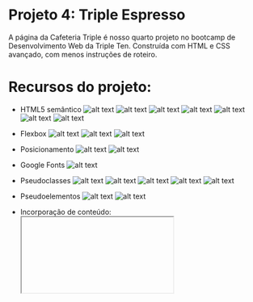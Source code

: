 # Projeto 4: Triple Espresso

A página da Cafeteria Triple é nosso quarto projeto no bootcamp de Desenvolvimento Web da Triple Ten. Construída com HTML e CSS avançado, com menos instruções de roteiro.

# Recursos do projeto:

- HTML5 semântico
  ![alt text](./images/README/Semantica1_html.png)
  ![alt text](./images/README/Semântica2_head.png)
  ![alt text](./images/README/Semântica3_header.png)
  ![alt text](./images/README/Semântica4_main.png)
  ![alt text](./images/README/Semântica5_section-recipes.png)
  ![alt text](./images/README/Semântica6_section-reservation.png)
  ![alt text](./images/README/Semântica7_footer.png)

- Flexbox
  ![alt text](./images/README/Flexbox1_justify-content.png)
  ![alt text](./images/README/Flexbox2_flex-direction.png)
  ![alt text](./images/README/Flexbox3_align-items.png)

- Posicionamento
  ![alt text](./images/README/Posicionamento1_relative.png)
  ![alt text](./images/README/Posicionamento2_absolute.png)

- Google Fonts
  ![alt text](./images/README/Google-fonts.png)

- Pseudoclasses
  ![alt text](./images/README/Pseudoclasses1_checkbox.png)
  ![alt text](./images/README/Pseudoclasses2_checked.png)
  ![alt text](./images/README/Pseudoclasses3_disabled.png)
  ![alt text](./images/README/Pseudoclasses4_focus.png)
  ![alt text](./images/README/Pseudoclasses5_disabled-checked.png)

- Pseudoelementos
  ![alt text](./images/README/Pseudoelementos1_placeholder.png)
  ![alt text](./images/README/Pseudoelementos2_placeholder.png)

- Incorporação de conteúdo: <iframe>
  ![alt text](./images/README/Incorporação-de-conteúdo_iframe.png)

- Formulários
  ![alt text](./images/README/Formulário.png)

- BEM Flat
  ![alt text](./images/README/Bem-flat1_index-page-header.png)
  ![alt text](./images/README/Bem-flat2_index-nav-recipes.png)
  ![alt text](<./images/README/Bem-flat3_index-reservation-form.png)
  ![alt text](<./images/README/Bem-flat4_index-reservation-normalize.png)

# Planos de melhoria do projeto:

- Melhor ajuste da configuração do conteúdo quando a página é minimizada e maximizada, principalmente na seção do cabeçalho.
- Animação de alguns itens, como por exemplo: uma rotação no título "Café especial" ao abrir a página.
